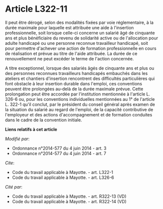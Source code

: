 # Article L322-11

Il peut être dérogé, selon des modalités fixées par voie réglementaire, à la durée maximale pour laquelle est attribuée une
aide à l'insertion professionnelle, soit lorsque celle-ci concerne un salarié âgé de cinquante ans et plus bénéficiaire du
revenu de solidarité active ou de l'allocation pour adulte handicapé ou une personne reconnue travailleur handicapé, soit
pour permettre d'achever une action de formation professionnelle en cours de réalisation et prévue au titre de l'aide
attribuée. La durée de ce renouvellement ne peut excéder le terme de l'action concernée. 

A titre exceptionnel, lorsque des salariés âgés de cinquante ans et plus ou des personnes reconnues travailleurs handicapés
embauchés dans les ateliers et chantiers d'insertion rencontrent des difficultés particulières qui font obstacle à leur
insertion durable dans l'emploi, ces conventions peuvent être prolongées au-delà de la durée maximale prévue. Cette
prolongation peut être accordée par l'institution mentionnée à l'article L. 326-6 ou, pour les conventions individuelles
mentionnées au 1° de l'article L. 322-1 qu'il conclut, par le président du conseil général après examen de la situation du
salarié au regard de l'emploi, de la capacité contributive de l'employeur et des actions d'accompagnement et de formation
conduites dans le cadre de la convention initiale.

**Liens relatifs à cet article**

_Modifié par_:

  - Ordonnance n°2014-577 du 4 juin 2014 - art. 3
  - Ordonnance n°2014-577 du 4 juin 2014 - art. 7

_Cite_:

  - Code du travail applicable à Mayotte. - art. L322-1
  - Code du travail applicable à Mayotte. - art. L326-6

_Cité par_:

  - Code du travail applicable à Mayotte. - art. R322-13 (VD)
  - Code du travail applicable à Mayotte. - art. R322-14 (VD)
